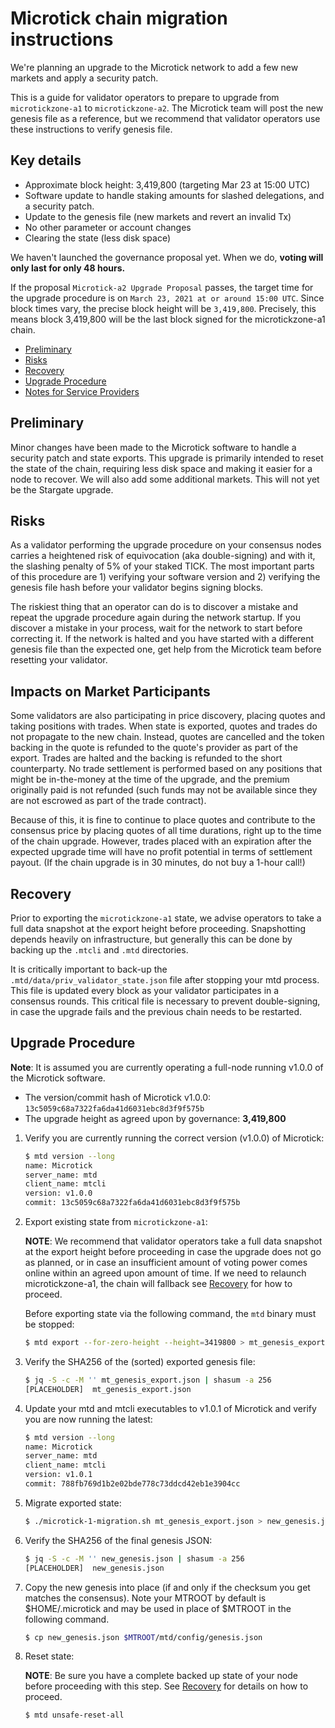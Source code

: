 # Microtick chain migration instructions

We're planning an upgrade to the Microtick network to add a few new markets and apply
a security patch.

This is a guide for validator operators to prepare to upgrade from `microtickzone-a1` 
to `microtickzone-a2`. The Microtick team will post the new genesis file as a reference, 
but we recommend that validator operators use these instructions to verify genesis file.

## Key details
- Approximate block height: 3,419,800 (targeting Mar 23 at 15:00 UTC)
- Software update to handle staking amounts for slashed delegations, and a security patch.
- Update to the genesis file (new markets and revert an invalid Tx)
- No other parameter or account changes
- Clearing the state (less disk space)

We haven't launched the governance proposal yet. When we do, **voting will only last for only 48 hours.**

If the proposal `Microtick-a2 Upgrade Proposal` passes, the target time for the upgrade procedure is
on `March 23, 2021 at or around 15:00 UTC`. Since block times vary, the precise block height will be `3,419,800`.
Precisely, this means block 3,419,800 will be the last block signed for the microtickzone-a1 chain.

  - [Preliminary](#preliminary)
  - [Risks](#risks)
  - [Recovery](#recovery)
  - [Upgrade Procedure](#upgrade-procedure)
  - [Notes for Service Providers](#notes-for-service-providers)

## Preliminary

Minor changes have been made to the Microtick software to handle a security patch and state exports. 
This upgrade is primarily intended to reset the state of the chain,
requiring less disk space and making it easier for a node to recover. We will also add some additional markets.
This will not yet be the Stargate upgrade.

## Risks

As a validator performing the upgrade procedure on your consensus nodes carries a heightened risk of
equivocation (aka double-signing) and with it, the slashing penalty of 5% of your staked TICK.
The most important parts of this procedure are 1) verifying your software version and 
2) verifying the genesis file hash before your validator begins signing blocks.

The riskiest thing that an operator can do is to discover a mistake and repeat the upgrade
procedure again during the network startup. If you discover a mistake in your process, 
wait for the network to start before correcting it. If the network is halted and you have
started with a different genesis file than the expected one, get help from the Microtick team
before resetting your validator.

## Impacts on Market Participants

Some validators are also participating in price discovery, placing quotes and taking positions with trades.
When state is exported, quotes and trades do not propagate to the new chain.  Instead, quotes are cancelled
and the token backing in the quote is refunded to the quote's provider as part of the export. Trades are
halted and the backing is refunded to the short counterparty. No trade settlement is performed based on any
positions that might be in-the-money at the time of the upgrade, and the premium originally paid is not
refunded (such funds may not be available since they are not escrowed as part of the trade contract).

Because of this, it is fine to continue to place quotes and contribute to the consensus price by placing quotes
of all time durations, right up to the time of the chain upgrade. However, trades placed with an expiration 
after the expected upgrade time will have no profit potential in terms of settlement payout. (If the chain 
upgrade is in 30 minutes, do not buy a 1-hour call!)

## Recovery

Prior to exporting the `microtickzone-a1` state, we advise operators to take a full data snapshot at the
export height before proceeding. Snapshotting depends heavily on infrastructure, but generally this
can be done by backing up the `.mtcli` and `.mtd` directories.

It is critically important to back-up the `.mtd/data/priv_validator_state.json` file after stopping your mtd process. This file is updated every block as your validator participates in a consensus rounds. This critical file is necessary to prevent double-signing, in case the upgrade fails and the previous chain needs to be restarted.

## Upgrade Procedure

__Note__: It is assumed you are currently operating a full-node running v1.0.0 of the Microtick software.

- The version/commit hash of Microtick v1.0.0: `13c5059c68a7322fa6da41d6031ebc8d3f9f575b`
- The upgrade height as agreed upon by governance: **3,419,800**

1. Verify you are currently running the correct version (v1.0.0) of Microtick:

   ```bash
   $ mtd version --long
   name: Microtick
   server_name: mtd
   client_name: mtcli
   version: v1.0.0
   commit: 13c5059c68a7322fa6da41d6031ebc8d3f9f575b
   ```

2. Export existing state from `microtickzone-a1`:

   **NOTE**: We recommend that validator operators take a full data snapshot at the export
   height before proceeding in case the upgrade does not go as planned, or in case an insufficient
   amount of voting power comes online within an agreed upon amount of time. If we need to relaunch
   microtickzone-a1, the chain will fallback see [Recovery](#recovery) for how to proceed.

   Before exporting state via the following command, the `mtd` binary must be stopped:

   ```bash
   $ mtd export --for-zero-height --height=3419800 > mt_genesis_export.json
   ```

3. Verify the SHA256 of the (sorted) exported genesis file:

   ```bash
   $ jq -S -c -M '' mt_genesis_export.json | shasum -a 256
   [PLACEHOLDER]  mt_genesis_export.json
   ```
   
4. Update your mtd and mtcli executables to v1.0.1 of Microtick and verify you are now running the latest:

   ```bash
   $ mtd version --long
   name: Microtick
   server_name: mtd
   client_name: mtcli
   version: v1.0.1
   commit: 788fb769d1b2e02bde778c73ddcd42eb1e3904cc
   ```

5. Migrate exported state:

   ```bash
   $ ./microtick-1-migration.sh mt_genesis_export.json > new_genesis.json
   ```
   
6. Verify the SHA256 of the final genesis JSON:

   ```bash
   $ jq -S -c -M '' new_genesis.json | shasum -a 256
   [PLACEHOLDER]  new_genesis.json
   ```

7. Copy the new genesis into place (if and only if the checksum you get matches the consensus). Note your
MTROOT by default is $HOME/.microtick and may be used in place of $MTROOT in the following command.

   ```bash
   $ cp new_genesis.json $MTROOT/mtd/config/genesis.json
   ```

8. Reset state:

   **NOTE**: Be sure you have a complete backed up state of your node before proceeding with this step.
   See [Recovery](#recovery) for details on how to proceed.

   ```bash
   $ mtd unsafe-reset-all
   ```

